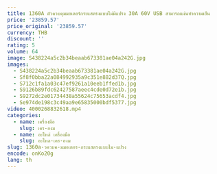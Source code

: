 ```yaml
---
title: 1360A ตัวควบคุมมอเตอร์กระแสตรงแบบไม่มีแปรง 30A 60V USB สามารถแผ่นทําความเย็น
price: '23859.57'
price_original: '23859.57'
currency: THB
discount: ''
rating: 5
volume: 64
image: S438224a5c2b34beaab673381ae04a242G.jpg
images:
  - S438224a5c2b34beaab673381ae04a242G.jpg
  - Sf8f0bba22a084992935a9c351e882d37Q.jpg
  - S712c1fa1a03c47ef9261a10eeb1ffed1b.jpg
  - S9126b89fdc62427587aeec4cde0d72e1b.jpg
  - S9272dc2e01734438a55624c75653acdf4.jpg
  - Se974de198c3c49aa9e65835000bdf5377.jpg
video: 4000268832618.mp4
categories:
  - name: เครื่องมือ
    slug: เคร-องม
  - name: อะไหล่ เครื่องมือ
    slug: อะไหล-เคร-องม
slug: 1360a-วควบค-มมอเตอร-กระแสตรงแบบไม-แปรง
encode: onKo20g
lang: th
---
```

  